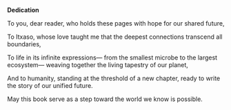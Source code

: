 **Dedication**

To you, dear reader, who holds these pages with hope for our shared future,

To Itxaso, whose love taught me that the deepest connections 
transcend all boundaries,

To life in its infinite expressions—
from the smallest microbe to the largest ecosystem—
weaving together the living tapestry of our planet,

And to humanity, 
standing at the threshold of a new chapter,
ready to write the story of our unified future.

May this book serve as a step toward
the world we know is possible.
